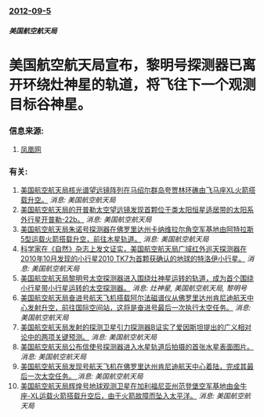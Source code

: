 ### [2012-09-5](/news/2012/09/5/index.md)

##### 美国航空航天局
#  美国航空航天局宣布，黎明号探测器已离开环绕灶神星的轨道，将飞往下一个观测目标谷神星。




### 信息来源:

1. [凤凰网](http://news.ifeng.com/mil/3/detail_2012_09/08/17455174_0.shtml)

### 有关:

1. [ 美国航空航天局核光谱望远镜阵列在马绍尔群岛夸贾林环礁由飞马座XL火箭搭载升空。](/zh/news/2012/06/13/美国航空航天局核光谱望远镜阵列在马绍尔群岛夸贾林环礁由飞马座XL火箭搭载升空.md) _消息: 美国航空航天局_
2. [ 美国航空航天局的开普勒太空望远镜发现首颗位于类太阳恒星适居带的太阳系外行星开普勒-22b。](/zh/news/2011/12/5/美国航空航天局的开普勒太空望远镜发现首颗位于类太阳恒星适居带的太阳系外行星开普勒-22b.md) _消息: 美国航空航天局_
3. [ 美国航空航天局朱诺号探测器在佛罗里达州卡纳维拉尔角空军基地由阿特拉斯5型运载火箭搭载升空，前往木星轨道。](/zh/news/2011/08/5/美国航空航天局朱诺号探测器在佛罗里达州卡纳维拉尔角空军基地由阿特拉斯5型运载火箭搭载升空-前往木星轨道.md) _消息: 美国航空航天局_
4. [科学家在《自然》杂志上发文证实，美国航空航天局广域红外巡天探测器在2010年10月发现的小行星2010 TK7为首颗获确认的地球的特洛伊小行星。](/zh/news/2011/07/27/科学家在-自然-杂志上发文证实-美国航空航天局广域红外巡天探测器在2010年10月发现的小行星2010-TK7为首颗获确.md) _消息: 美国航空航天局_
5. [美国航空航天局黎明号太空探测器进入围绕灶神星运转的轨道，成为首个围绕小行星带小行星运转的太空探测器。](/zh/news/2011/07/16/美国航空航天局黎明号太空探测器进入围绕灶神星运转的轨道-成为首个围绕小行星带小行星运转的太空探测器.md) _消息: 灶神星, 美国航空航天局, 黎明号_
6. [美国航空航天局奋进号航天飞机搭载阿尔法磁谱仪从佛罗里达州肯尼迪航天中心发射升空，前往国际空间站，这将是奋进号最后一次执行太空任务。](/zh/news/2011/05/16/美国航空航天局奋进号航天飞机搭载阿尔法磁谱仪从佛罗里达州肯尼迪航天中心发射升空-前往国际空间站-这将是奋进号最后一次执行.md) _消息: 美国航空航天局_
7. [美国航空航天局发射的探测卫星引力探测器B证实了爱因斯坦提出的广义相对论中的两项关键预测。](/zh/news/2011/05/4/美国航空航天局发射的探测卫星引力探测器B证实了爱因斯坦提出的广义相对论中的两项关键预测.md) _消息: 美国航空航天局_
8. [美国航空航天局公布信使号探测器进入水星轨道后拍摄的首张水星表面图片。](/zh/news/2011/03/29/美国航空航天局公布信使号探测器进入水星轨道后拍摄的首张水星表面图片.md) _消息: 美国航空航天局_
9. [美国航空航天局发现号航天飞机在佛罗里达州肯尼迪航天中心着陆，完成其最后一次太空任务。 ](/zh/news/2011/03/9/美国航空航天局发现号航天飞机在佛罗里达州肯尼迪航天中心着陆-完成其最后一次太空任务.md) _消息: 美国航空航天局_
10. [美国航空航天局辉煌号地球观测卫星在加利福尼亚州范登堡空军基地由金牛座-XL运载火箭搭载升空后，由于火箭故障而坠入太平洋。](/zh/news/2011/03/4/美国航空航天局辉煌号地球观测卫星在加利福尼亚州范登堡空军基地由金牛座-XL运载火箭搭载升空后-由于火箭故障而坠入太平洋.md) _消息: 美国航空航天局_

